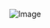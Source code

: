![Image](<img width="1440" alt="Screen Shot 2022-04-08 at 12 49 40 PM" src="https://user-images.githubusercontent.com/103283828/162517312-ce0ccfe2-5dbc-4de6-837a-a08dbc788926.png">)
